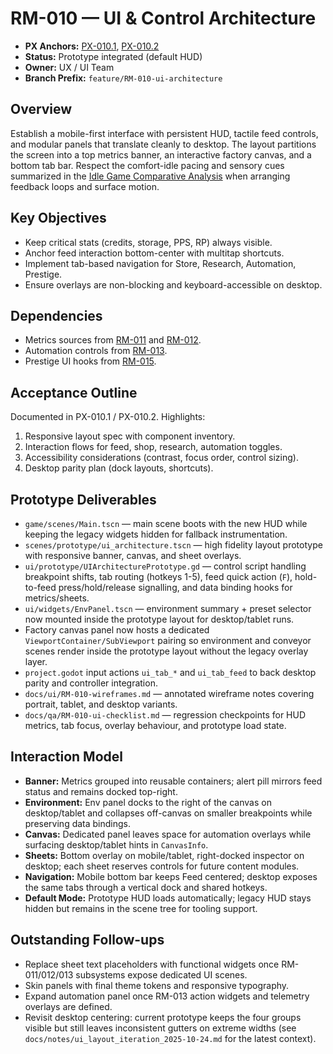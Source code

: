 # RM-010 — UI & Control Architecture

- **PX Anchors:** [PX-010.1](../prompts/PX-010.1.md), [PX-010.2](../prompts/PX-010.2.md)
- **Status:** Prototype integrated (default HUD)
- **Owner:** UX / UI Team
- **Branch Prefix:** `feature/RM-010-ui-architecture`

## Overview
Establish a mobile-first interface with persistent HUD, tactile feed controls, and modular panels that translate cleanly to desktop. The layout partitions the screen into a top metrics banner, an interactive factory canvas, and a bottom tab bar.
Respect the comfort-idle pacing and sensory cues summarized in the [Idle Game Comparative Analysis](../analysis/IdleGameComparative.md) when arranging feedback loops and surface motion.

## Key Objectives
- Keep critical stats (credits, storage, PPS, RP) always visible.
- Anchor feed interaction bottom-center with multitap shortcuts.
- Implement tab-based navigation for Store, Research, Automation, Prestige.
- Ensure overlays are non-blocking and keyboard-accessible on desktop.

## Dependencies
- Metrics sources from [RM-011](RM-011.md) and [RM-012](RM-012.md).
- Automation controls from [RM-013](RM-013.md).
- Prestige UI hooks from [RM-015](RM-015.md).

## Acceptance Outline
Documented in PX-010.1 / PX-010.2. Highlights:
1. Responsive layout spec with component inventory.
2. Interaction flows for feed, shop, research, automation toggles.
3. Accessibility considerations (contrast, focus order, control sizing).
4. Desktop parity plan (dock layouts, shortcuts).

## Prototype Deliverables
- `game/scenes/Main.tscn` — main scene boots with the new HUD while keeping the legacy widgets hidden for fallback instrumentation.
- `scenes/prototype/ui_architecture.tscn` — high fidelity layout prototype with responsive banner, canvas, and sheet overlays.
- `ui/prototype/UIArchitecturePrototype.gd` — control script handling breakpoint shifts, tab routing (hotkeys 1-5), feed quick action (`F`), hold-to-feed press/hold/release signalling, and data binding hooks for metrics/sheets.
- `ui/widgets/EnvPanel.tscn` — environment summary + preset selector now mounted inside the prototype layout for desktop/tablet runs.
- Factory canvas panel now hosts a dedicated `ViewportContainer/SubViewport` pairing so environment and conveyor scenes render inside the prototype layout without the legacy overlay layer.
- `project.godot` input actions `ui_tab_*` and `ui_tab_feed` to back desktop parity and controller integration.
- `docs/ui/RM-010-wireframes.md` — annotated wireframe notes covering portrait, tablet, and desktop variants.
- `docs/qa/RM-010-ui-checklist.md` — regression checkpoints for HUD metrics, tab focus, overlay behaviour, and prototype load state.

## Interaction Model
- **Banner:** Metrics grouped into reusable containers; alert pill mirrors feed status and remains docked top-right.
- **Environment:** Env panel docks to the right of the canvas on desktop/tablet and collapses off-canvas on smaller breakpoints while preserving data bindings.
- **Canvas:** Dedicated panel leaves space for automation overlays while surfacing desktop/tablet hints in `CanvasInfo`.
- **Sheets:** Bottom overlay on mobile/tablet, right-docked inspector on desktop; each sheet reserves controls for future content modules.
- **Navigation:** Mobile bottom bar keeps Feed centered; desktop exposes the same tabs through a vertical dock and shared hotkeys.
- **Default Mode:** Prototype HUD loads automatically; legacy HUD stays hidden but remains in the scene tree for tooling support.

## Outstanding Follow-ups
- Replace sheet text placeholders with functional widgets once RM-011/012/013 subsystems expose dedicated UI scenes.
- Skin panels with final theme tokens and responsive typography.
- Expand automation panel once RM-013 action widgets and telemetry overlays are defined.
- Revisit desktop centering: current prototype keeps the four groups visible but still leaves inconsistent gutters on extreme widths (see `docs/notes/ui_layout_iteration_2025-10-24.md` for the latest context).
